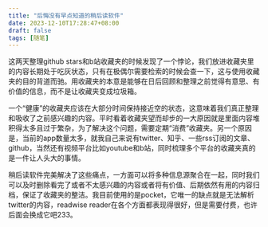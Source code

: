 ```yaml
---
title: "后悔没有早点知道的稍后读软件"
date: 2023-12-10T17:28:47+08:00
draft: false
tags: [随笔]
---
```


这两天整理github stars和b站收藏夹的时候发现了一个悖论，我们放进收藏夹里的内容长期处于吃灰状态，只有在极偶尔需要检索的时候会查一下，这与使用收藏夹的目的背道而驰。用收藏夹的本意是能够在日后回顾和整理之前觉得有意思、有价值的信息，而不是让收藏夹变成垃圾箱。

一个“健康”的收藏夹应该在大部分时间保持接近空的状态，这意味着我们真正整理和吸收了之前感兴趣的内容。平时看着收藏夹望而却步的一大原因就是里面内容堆积得太多且过于繁杂，为了解决这个问题，需要定期“消费”收藏夹。另一个原因是，当前的app数量太多，就我自己来说有twitter、知乎、一些rss订阅的文章、github，当然还有视频平台比如youtube和b站，同时梳理多个平台的收藏夹真的是一件让人头大的事情。

稍后读软件完美解决了这些痛点，一方面可以将多种信息源聚合在一起，同时我们可以及时删除看完了或者不太感兴趣的内容或者将有价值、后期依然有用的内容归档，保证了收藏夹的整洁。我目前使用的是pocket，它唯一的缺点就是无法解析twitter的内容，readwise reader在各个方面都表现得很好，但是需要付费，也许后面会换成它吧233。